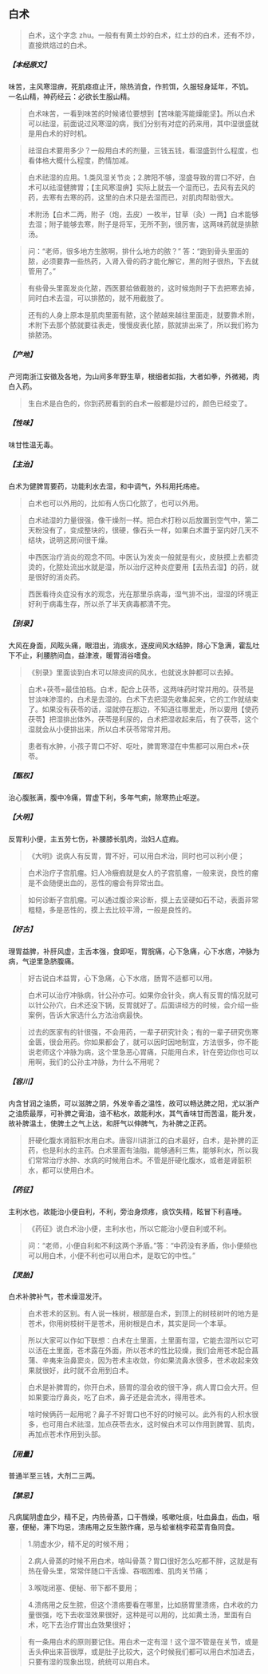 ## 白术

> 白术，这个字念 zhu。一般有有黄土炒的白术，红土炒的白术，还有不炒，直接烘焙过的白术。

##### 【本经原文】
味苦，主风寒湿痹，死肌痉疸止汗，除热消食，作煎饵，久服轻身延年，不饥。
一名山精，神药经云：必欲长生服山精。

> 白术味苦，一看到味苦的时候诸位要想到【苦味能泻能燥能坚】。所以白术可以祛湿，前面说过风寒湿的病，我们分别有对症的药来用，其中湿很盛就是用白术的好时机。

> 祛湿白术要用多少？一般用白术的剂量，三钱五钱，看湿盛到什么程度，也看体格大概什么程度，酌情加减。

> 白术祛湿的应用。1.类风湿关节炎；2.脾阳不够，湿盛导致的胃口不好，白术可以祛湿健脾胃；【主风寒湿痹】实际上就去一个湿而已，去风有去风的药，去寒有去寒的药，这里的白术只是去湿而已，对肌肉帮助很大。

> 术附汤【白术二两，附子（炮，去皮）一枚半，甘草（灸）一两】白术能够去湿；附子能够去寒，附子是将军，无所不到，很厉害，这两味药就是排脓汤。

> 问：“老师，很多地方生脓啊，排什么地方的脓？” 答：“跑到骨头里面的脓，必须要靠一些热药，入肾入骨的药才能化解它，黑的附子很热，下去就管用了。”

> 有些骨头里面发炎化脓，西医要给做截肢的，这时候炮附子下去把寒去掉，同时白术去湿，可以排脓的，就不用截肢了。

> 还有的人身上原本是肌肉里面有脓，这个脓越来越往里面走，就要靠术附，术附下去那个脓就要往表走，慢慢皮表化脓，脓就排出来了，所以我们称为排脓汤。

##### 【产地】
产河南浙江安徽及各地，为山间多年野生草，根细者如指，大者如拳，外微褐，肉白入药。

> 生白术是白色的，你到药房看到的白术一般都是炒过的，颜色已经变了。

##### 【性味】
味甘性温无毒。
##### 【主治】
白术为健脾胃要药，功能利水去湿，和中调气，外科用托疡疮。

> 白术也可以外用的，比如有人伤口化脓了，也可以外用。

> 白术祛湿的力量很强，像干燥剂一样。把白术打粉以后放置到空气中，第二天粉没有了，变成整块的，很硬，像石头一样，如果白术置于室内好几天不结块，说明这房间很干燥。

> 中西医治疗消炎的观念不同。中医认为发炎一般就是有火，皮肤摸上去都烫烫的，化脓处流出水就是湿，所以治疗这种炎症要用【去热去湿】的药，就是很好的消炎药。

> 西医看待炎症没有水的观念，光在那里杀病毒，湿气排不出，湿湿的环境正好利于病毒生存，所以杀了半天病毒都清不完。

##### 【别录】
大风在身面，风眩头痛，眼泪出，消痰水，逐皮间风水结肿，除心下急满，霍乱吐
下不止，利腰脐间血，益津液，暖胃消谷嗜食。

> 《别录》里面谈到白术可以除皮间的风水，也就说水肿都可以去掉。

> 白术+茯苓=最佳拍档。白术，配合上茯苓，这两味药时常并用的。茯苓是甘淡味渗湿的，白术是去湿的。白术下去把湿先收集起来，它的工作就结束了。如果没有茯苓的话，湿就停在那边，不知道往哪里走，所以要用【使药茯苓】把湿排出体外，茯苓是利尿的，白术把湿收起来后，有了茯苓，这个湿就会从小便排出来，所以白术茯苓常常并用。

> 患者有水肿，小孩子胃口不好、呕吐，脾胃寒湿在中焦都可以用白术+茯苓。

##### 【甄权】
治心腹胀满，腹中冷痛，胃虚下利，多年气痢，除寒热止呕逆。
##### 【大明】
反胃利小便，主五劳七伤，补腰膝长肌肉，治妇人症瘕。

> 《大明》说病人有反胃，胃不好，可以用白术治，同时也可以利小便；

> 白术治疗子宫肌瘤。妇人冷癥瘕就是女人的子宫肌瘤，一般来说，良性的瘤是不会随便出血的，恶性的瘤会有异常出血。

> 如何诊断子宫肌瘤。可以通过腹诊来诊断，摸上去坚硬如石不动，表面非常粗糙，多是恶性的，摸上去比较平滑，一般是良性的。

##### 【好古】
理胃益脾，补肝风虚，主舌本强，食即呕，胃脘痛，心下急痛，心下水痞，冲脉为病，气逆里急脐腹痛。

> 好古说白术益胃，心下急痛，心下水痞，肠胃不适都可以用。

> 白术可以治疗冲脉病，针公孙亦可。如果你会针灸，病人有反胃的情况就可以针公孙穴，白术还没下锅，反胃就好了。后面讲经方的时候，会介绍一些案例，告诉大家选什么方法治病最快。

> 过去的医家有的针很强，不会用药，一辈子研究针灸；有的一辈子研究伤寒金匮，很会用药。你如果都会了，就可以因时因地制宜，方法很多，你不能说老师这个冲脉为病，这个里急恶心胃痛，只能用白术，针在旁边你也可以用啊，我们的公孙主冲脉，为什么不用呢？

##### 【容川】
内含甘润之油质，可以滋脾之阴，外发辛香之温性，故可以畅达脾之阳，尤以浙产之油质最厚，可补脾之膏油，油不粘水，故能利水，其气香味甘而苦温，能升发，故补脾温土，使脾土之气上达，和肝气以伸脾气，为补脾之正药。

> 肝硬化腹水肾脏积水用白术‍‍‍。唐容川讲浙江的白术最好，白术，是补脾的正药，也是利水的主药。白术里面有油脂，能够通利三焦，能够利水，所以我们常常治疗水肿、水病的时候用白术。不管是肝硬化腹水，或者是肾脏积水，都可以使用白术。

##### 【药征】
主利水也，故能治小便自利，不利，旁治身烦疼，痰饮失精，眩冒下利喜唾。

> 《药征》说白术治小便，主利水也，所以它能治小便自利或不利。

> 问：“老师，小便自利和不利这两个矛盾。”答：“中药没有矛盾，你小便频也可以用白术，小便不利也可以用白术，是取它的中性。”

##### 【灵胎】
白术补脾补气，苍术燥湿发汗。

> 白术苍术的区别。有人说一株树，根部是白术，到顶上的树枝树叶的地方是苍术，你用树枝树干是苍术，用树根是白术，其实是同一个本草。

> 所以大家可以作如下联想：白术在土里面，土里面有湿，它能去湿所以它可以活在土里面，苍术露在外面，所以苍术的性比较燥，我们会用苍术配合菖蒲、辛夷来治鼻窦炎，因为苍术主收敛，你如果流鼻水很多，苍术收起来效果就很好，此时就不会用到白术。

> 白术是补脾胃的，你开白术，肠胃的湿会收的很干净，病人胃口会大开。但如果要治疗鼻炎，吃了白术，鼻子还是会流水，得用苍术。

> 啥时候俩药一起用呢？鼻子不好胃口也不好的时候可以。此外有的人积水很多，也可用白术祛湿，加点茯苓去水，这时候白术可以作用到脾胃、肌肉，再加点苍术作用到头部。

##### 【用量】
普通半至三钱，大剂二三两。
##### 【禁忌】
凡病属阴虚血少，精不足，内热骨蒸，口干唇燥，咳嗽吐痰，吐血鼻血，齿血，咽塞，便秘，滞下均忌，溃疡用之反生脓作痛，忌与蛤雀桃李菘菜青鱼同食。

> 1.阴虚水少，精不足的时候不用；

> 2.病人骨蒸的时候不用白术，啥叫骨蒸？胃口很好怎么吃都不胖，这就是有热在骨头里，常常伴随口干舌燥、吞咽困难、肌肉关节痛；‍

> 3.喉咙闭塞、便秘、带下都不要用；

> 4.溃疡用之反生脓，但这个溃疡要看在哪里，比如肠胃里溃疡，白术收的力量很强，吃下去收湿效果很好，这种是可以用的，比如黄土汤，里面有白术，吃下去治疗胃出血效果很好；

> 有一条用白术的原则要记住。用白术一定有湿！这个湿不管是在关节，或是舌头伸出来苔很厚，或是肚子比较大，这个时候我们都可以用白术加进去，只要有湿的现象出现，统统可以用白术。